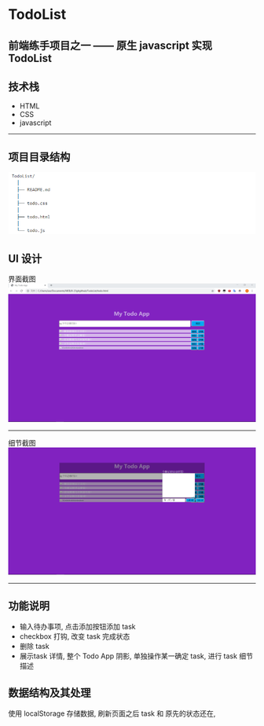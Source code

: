 # TodoList
前端练手项目之一 —— 原生 javascript 实现 TodoList
---
## 技术栈
- HTML
- CSS
- javascript
***
## 项目目录结构
![directory](https://github.com/realRichard/TodoList/blob/master/images/directory.png)
## UI 设计
界面截图
![directory](https://github.com/realRichard/TodoList/blob/master/images/todoList.png)

---
细节截图
![directory](https://github.com/realRichard/TodoList/blob/master/images/detail.png)

---
## 功能说明
- 输入待办事项, 点击添加按钮添加 task 
- checkbox 打钩, 改变 task 完成状态 
- 删除 task
- 展示task 详情, 整个 Todo App 阴影, 单独操作某一确定 task, 进行 task 细节描述

## 数据结构及其处理

使用 localStorage 存储数据, 刷新页面之后 task 和 原先的状态还在, 
